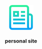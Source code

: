 <div align="center">
  <a href="#">
    <img src="src/assets/readme-logo.png" alt="logo" width="80" height="80">
  </a>
  <h3 align="center">personal site</h3>
<br/>
</div>
